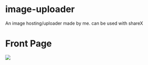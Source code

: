 # image-uploader

An image hosting/uploader made by me. can be used with shareX

# Front Page
![](https://cdn.discordapp.com/attachments/873441703330185250/973975248041029662/f1Lrlq.png)
